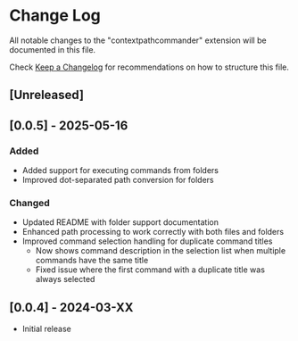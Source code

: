 # Change Log

All notable changes to the "contextpathcommander" extension will be documented in this file.

Check [Keep a Changelog](http://keepachangelog.com/) for recommendations on how to structure this file.

## [Unreleased]

## [0.0.5] - 2025-05-16
### Added
- Added support for executing commands from folders
- Improved dot-separated path conversion for folders

### Changed
- Updated README with folder support documentation
- Enhanced path processing to work correctly with both files and folders
- Improved command selection handling for duplicate command titles
  - Now shows command description in the selection list when multiple commands have the same title
  - Fixed issue where the first command with a duplicate title was always selected

## [0.0.4] - 2024-03-XX
- Initial release